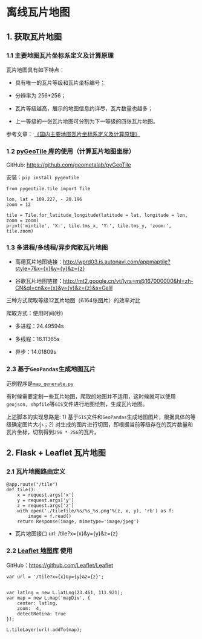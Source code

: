 # 离线瓦片地图


## 1. 获取瓦片地图


### 1.1 主要地图瓦片坐标系定义及计算原理

瓦片地图具有如下特点：

* 具有唯一的瓦片等级和瓦片坐标编号；

* 分辨率为 256*256；

* 瓦片等级越高，展示的地图信息约详尽，瓦片数量也越多；

* 上一等级的一张瓦片地图可分割为下一等级的四张瓦片地图。

参考文章：  [《国内主要地图瓦片坐标系定义及计算原理》](https://blog.csdn.net/wudiazu/article/details/76597294)


### 1.2 [pyGeoTile 库](https://github.com/geometalab/pyGeoTile)的使用（计算瓦片地图坐标）

GitHub: https://github.com/geometalab/pyGeoTile

安装：`pip install pygeotile`

```
from pygeotile.tile import Tile

lon, lat = 109.227, - 20.196
zoom = 12

tile = Tile.for_latitude_longitude(latitude = lat, longitude = lon, zoom = zoom)
print('mintile', 'X:', tile.tms_x, 'Y:', tile.tms_y, 'zoom:', tile.zoom)
```

### 1.3 多进程/多线程/异步爬取瓦片地图

* 高德瓦片地图链接：http://wprd03.is.autonavi.com/appmaptile?style=7&x={x}&y={y}&z={z}

* 谷歌瓦片地图链接：http://mt2.google.cn/vt/lyrs=m@167000000&hl=zh-CN&gl=cn&x={x}&y={y}&z={z}&s=Galil

三种方式爬取等级12瓦片地图（6164张图片）的效率对比

爬取方式：使用时间(秒)

* 多进程：24.49594s

* 多线程：16.11365s

* 异步：14.01809s

### 2.3 基于`GeoPandas`生成地图瓦片

范例程序是[`map_generate.py`](./map_generate.py)

有时候需要定制一些瓦片地图，爬取的地图并不适用，这时候就可以使用`geojson, shpfile`等`GIS`文件进行地图绘制，生成瓦片地图。

上述脚本的实现思路是: 1) 基于`GIS`文件和`GeoPandas`生成地图图片，根据具体的等级确定图片大小；2) 对生成的图片进行切图，即根据当前等级存在的瓦片数量和瓦片坐标，切割得到`256 * 256`的瓦片。

## 2. Flask + Leaflet 瓦片地图

### 2.1 瓦片地图路由定义

```
@app.route("/tile")
def tile():
    x = request.args['x']
    y = request.args['y']
    z = request.args['z']
    with open('./tilefile/%s/%s_%s.png'%(z, x, y), 'rb') as f:
        image = f.read()
    return Response(image, mimetype='image/jpeg')
```

* 瓦片地图接口 url: /tile?x={x}&y={y}&z={z}


### 2.2 [Leaflet 地图库](https://leafletjs.com/) 使用

GitHub：https://github.com/Leaflet/Leaflet

```
var url = '/tile?x={x}&y={y}&z={z}';


var latlng = new L.latLng(23.461, 111.921);
var map = new L.map('mapDiv', {
	center: latlng,
	zoom:  4,
	detectRetina: true
});

L.tileLayer(url).addTo(map);
```

